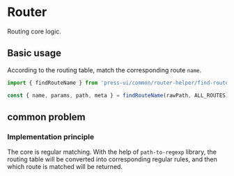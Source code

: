 # Router

Routing core logic.

## Basic usage

According to the routing table, match the corresponding route `name`.

```ts
import { findRouteName } from 'press-ui/common/router-helper/find-router-name';

const { name, params, path, meta } = findRouteName(rawPath, ALL_ROUTES) || {};
```

## common problem

### Implementation principle

The core is regular matching. With the help of `path-to-regexp` library, the routing table will be converted into corresponding regular rules, and then which route is matched will be returned.